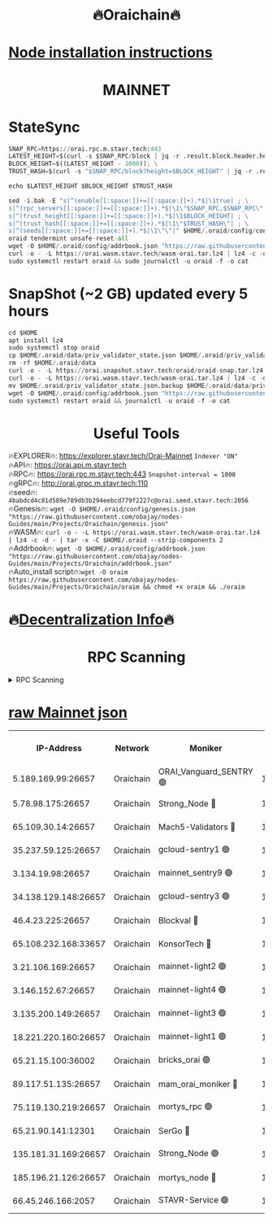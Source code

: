 <h1 align="center"> 🔥Oraichain🔥</h1>

[Node installation instructions](https://github.com/obajay/nodes-Guides/tree/main/Projects/Oraichain)
=
<h1 align="center"> MAINNET</h1>

# StateSync
```python
SNAP_RPC=https://orai.rpc.m.stavr.tech:443
LATEST_HEIGHT=$(curl -s $SNAP_RPC/block | jq -r .result.block.header.height); \
BLOCK_HEIGHT=$((LATEST_HEIGHT - 1000)); \
TRUST_HASH=$(curl -s "$SNAP_RPC/block?height=$BLOCK_HEIGHT" | jq -r .result.block_id.hash)

echo $LATEST_HEIGHT $BLOCK_HEIGHT $TRUST_HASH

sed -i.bak -E "s|^(enable[[:space:]]+=[[:space:]]+).*$|\1true| ; \
s|^(rpc_servers[[:space:]]+=[[:space:]]+).*$|\1\"$SNAP_RPC,$SNAP_RPC\"| ; \
s|^(trust_height[[:space:]]+=[[:space:]]+).*$|\1$BLOCK_HEIGHT| ; \
s|^(trust_hash[[:space:]]+=[[:space:]]+).*$|\1\"$TRUST_HASH\"| ; \
s|^(seeds[[:space:]]+=[[:space:]]+).*$|\1\"\"|" $HOME/.oraid/config/config.toml
oraid tendermint unsafe-reset-all
wget -O $HOME/.oraid/config/addrbook.json "https://raw.githubusercontent.com/obajay/nodes-Guides/main/Projects/Oraichain/addrbook.json"
curl -o - -L https://orai.wasm.stavr.tech/wasm-orai.tar.lz4 | lz4 -c -d - | tar -x -C $HOME/.oraid --strip-components 2
sudo systemctl restart oraid && sudo journalctl -u oraid -f -o cat
```
# SnapShot (~2 GB) updated every 5 hours
```python
cd $HOME
apt install lz4
sudo systemctl stop oraid
cp $HOME/.oraid/data/priv_validator_state.json $HOME/.oraid/priv_validator_state.json.backup
rm -rf $HOME/.oraid/data
curl -o - -L https://orai.snapshot.stavr.tech/oraid/oraid-snap.tar.lz4 | lz4 -c -d - | tar -x -C $HOME/.oraid --strip-components 2
curl -o - -L https://orai.wasm.stavr.tech/wasm-orai.tar.lz4 | lz4 -c -d - | tar -x -C $HOME/.oraid --strip-components 2
mv $HOME/.oraid/priv_validator_state.json.backup $HOME/.oraid/data/priv_validator_state.json
wget -O $HOME/.oraid/config/addrbook.json "https://raw.githubusercontent.com/obajay/nodes-Guides/main/Projects/Oraichain/addrbook.json"
sudo systemctl restart oraid && journalctl -u oraid -f -o cat
```

 <h1 align="center"> Useful Tools</h1>

🔥EXPLORER🔥:     https://explorer.stavr.tech/Orai-Mainnet        `Indexer "ON"` \
🔥API🔥:          https://orai.api.m.stavr.tech \
🔥RPC🔥:          https://orai.rpc.m.stavr.tech:443              `Snapshot-interval = 1000` \
🔥gRPC🔥:         http://orai.grpc.m.stavr.tech:110 \
🔥seed🔥:      `4babdcd4c81d589e789db3b294eebcd779f2227c@orai.seed.stavr.tech:2056` \
🔥Genesis🔥:   `wget -O $HOME/.oraid/config/genesis.json "https://raw.githubusercontent.com/obajay/nodes-Guides/main/Projects/Oraichain/genesis.json"` \
🔥WASM🔥:      `curl -o - -L https://orai.wasm.stavr.tech/wasm-orai.tar.lz4 | lz4 -c -d - | tar -x -C $HOME/.oraid --strip-components 2` \
🔥Addrbook🔥:  `wget -O $HOME/.oraid/config/addrbook.json "https://raw.githubusercontent.com/obajay/nodes-Guides/main/Projects/Oraichain/addrbook.json"` \
🔥Auto_install script🔥:`wget -O oraim https://raw.githubusercontent.com/obajay/nodes-Guides/main/Projects/Oraichain/oraim && chmod +x oraim && ./oraim`

🔥[Decentralization Info](https://github.com/obajay/StateSync-snapshots/tree/main/Projects/Oraichain/Decentralization)🔥
=
<h1 align="center"> RPC Scanning</h1>

<details>
<summary>RPC Scanning</summary>

<h2 align="center"> We scan nodes in real time every 4 hours. And we provide the final result of RPC endpoints.
We cannot influence the operation of these nodes in any way. </h2>


```python
If Voting Power is higher than 0 --> then the Node is a validator of the network and may be subject to attack and be a potential threat to the chain.
```
```python
We marked such validators with a red symbol
```

</details>

[raw Mainnet json](https://rpc-check.oraim.stavr.tech/oraim/rpc-oraim-result.json)
=


<table><tr><th>IP-Address</th><th>Network</th><th>Moniker</th><th>Latest Block Height</th><th>Earliest Block Height</th><th>Catching Up</th><th>Tx Index</th><th>Voting Power</th><th>Scan Time</th></tr><tr><td>5.189.169.99:26657</td><td>Oraichain</td><td>ORAI_Vanguard_SENTRY 🟢</td><td>16071132</td><td>0</td><td>False</td><td>on</td><td>0</td><td>2024-03-05T15:17:36.051720602UTC</td></tr><tr><td>5.78.98.175:26657</td><td>Oraichain</td><td>Strong_Node 🔴</td><td>16071137</td><td>0</td><td>False</td><td>off</td><td>164752</td><td>2024-03-05T15:18:06.367993128UTC</td></tr><tr><td>65.109.30.14:26657</td><td>Oraichain</td><td>Mach5-Validators 🔴</td><td>16071141</td><td>0</td><td>False</td><td>off</td><td>644</td><td>2024-03-05T15:18:28.634785137UTC</td></tr><tr><td>35.237.59.125:26657</td><td>Oraichain</td><td>gcloud-sentry1 🟢</td><td>16071132</td><td>1</td><td>False</td><td>on</td><td>0</td><td>2024-03-05T15:17:33.195077721UTC</td></tr><tr><td>3.134.19.98:26657</td><td>Oraichain</td><td>mainnet_sentry9 🟢</td><td>16071136</td><td>1</td><td>False</td><td>on</td><td>0</td><td>2024-03-05T15:18:00.723824568UTC</td></tr><tr><td>34.138.129.148:26657</td><td>Oraichain</td><td>gcloud-sentry3 🟢</td><td>16071139</td><td>1</td><td>False</td><td>on</td><td>0</td><td>2024-03-05T15:18:16.547718730UTC</td></tr><tr><td>46.4.23.225:26657</td><td>Oraichain</td><td>Blockval 🔴</td><td>16071142</td><td>10774049</td><td>False</td><td>off</td><td>277175</td><td>2024-03-05T15:18:33.450133773UTC</td></tr><tr><td>65.108.232.168:33657</td><td>Oraichain</td><td>KonsorTech 🔴</td><td>16071132</td><td>14344801</td><td>False</td><td>off</td><td>50588</td><td>2024-03-05T15:17:32.569272689UTC</td></tr><tr><td>3.21.106.169:26657</td><td>Oraichain</td><td>mainnet-light2 🟢</td><td>16071135</td><td>15275144</td><td>False</td><td>on</td><td>0</td><td>2024-03-05T15:17:53.649025026UTC</td></tr><tr><td>3.146.152.67:26657</td><td>Oraichain</td><td>mainnet-light4 🟢</td><td>16071137</td><td>15275144</td><td>False</td><td>on</td><td>0</td><td>2024-03-05T15:18:05.443155410UTC</td></tr><tr><td>3.135.200.149:26657</td><td>Oraichain</td><td>mainnet-light3 🟢</td><td>16071138</td><td>15275144</td><td>False</td><td>on</td><td>0</td><td>2024-03-05T15:18:09.056799137UTC</td></tr><tr><td>18.221.220.160:26657</td><td>Oraichain</td><td>mainnet-light1 🟢</td><td>16071139</td><td>15643601</td><td>False</td><td>on</td><td>0</td><td>2024-03-05T15:18:13.783038399UTC</td></tr><tr><td>65.21.15.100:36002</td><td>Oraichain</td><td>bricks_orai 🟢</td><td>16071142</td><td>15848470</td><td>False</td><td>on</td><td>0</td><td>2024-03-05T15:18:33.184860514UTC</td></tr><tr><td>89.117.51.135:26657</td><td>Oraichain</td><td>mam_orai_moniker 🔴</td><td>16071132</td><td>15951001</td><td>False</td><td>on</td><td>5</td><td>2024-03-05T15:17:33.512632444UTC</td></tr><tr><td>75.119.130.219:26657</td><td>Oraichain</td><td>mortys_rpc 🟢</td><td>16071141</td><td>15960001</td><td>False</td><td>on</td><td>0</td><td>2024-03-05T15:18:23.995236133UTC</td></tr><tr><td>65.21.90.141:12301</td><td>Oraichain</td><td>SerGo 🔴</td><td>16071140</td><td>15971140</td><td>False</td><td>off</td><td>1</td><td>2024-03-05T15:18:18.885971030UTC</td></tr><tr><td>135.181.31.169:26657</td><td>Oraichain</td><td>Strong_Node 🟢</td><td>16071135</td><td>16054001</td><td>False</td><td>on</td><td>0</td><td>2024-03-05T15:17:52.980655098UTC</td></tr><tr><td>185.196.21.126:26657</td><td>Oraichain</td><td>mortys_node 🔴</td><td>16071132</td><td>16058801</td><td>False</td><td>on</td><td>168576</td><td>2024-03-05T15:17:36.395819834UTC</td></tr><tr><td>66.45.246.166:2057</td><td>Oraichain</td><td>STAVR-Service 🟢</td><td>16071141</td><td>16069701</td><td>False</td><td>on</td><td>0</td><td>2024-03-05T15:18:23.577189612UTC</td></tr></table>
